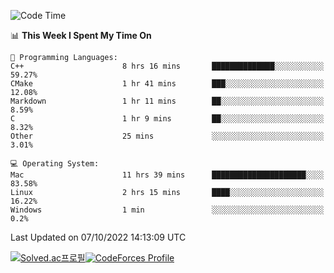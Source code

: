 
<!--START_SECTION:waka-->
![Code Time](http://img.shields.io/badge/Code%20Time-2%2C034%20hrs%201%20min-blue)

📊 **This Week I Spent My Time On** 

```text
💬 Programming Languages: 
C++                      8 hrs 16 mins       ██████████████░░░░░░░░░░░   59.27% 
CMake                    1 hr 41 mins        ███░░░░░░░░░░░░░░░░░░░░░░   12.08% 
Markdown                 1 hr 11 mins        ██░░░░░░░░░░░░░░░░░░░░░░░   8.59% 
C                        1 hr 9 mins         ██░░░░░░░░░░░░░░░░░░░░░░░   8.32% 
Other                    25 mins             ░░░░░░░░░░░░░░░░░░░░░░░░░   3.01%

💻 Operating System: 
Mac                      11 hrs 39 mins      █████████████████████░░░░   83.58% 
Linux                    2 hrs 15 mins       ████░░░░░░░░░░░░░░░░░░░░░   16.22% 
Windows                  1 min               ░░░░░░░░░░░░░░░░░░░░░░░░░   0.2%

```


 Last Updated on 07/10/2022 14:13:09 UTC
<!--END_SECTION:waka-->
[![Solved.ac프로필](http://mazassumnida.wtf/api/generate_badge?boj=hckim96)](https://solved.ac/hckim96)[![CodeForces Profile](https://cf.leed.at?id=hckim96)](https://codeforces.com/profile/hckim96)
